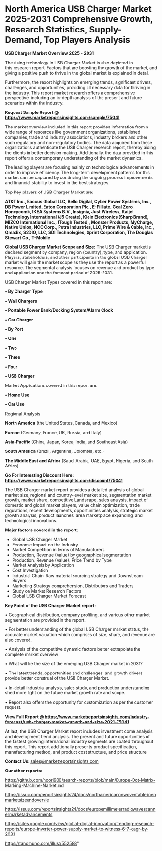 # North America USB Charger Market 2025-2031 Comprehensive Growth, Research Statistics, Supply-Demand,  Top Players Analysis

<Strong> USB Charger Market Overview 2025 - 2031</strong>

The rising technology in USB Charger Market is also depicted in this research report. Factors that are boosting the growth of the market, and giving a positive push to thrive in the global market is explained in detail.

Furthermore, the report highlights on emerging trends, significant drivers, challenges, and opportunities, providing all necessary data for thriving in the industry. This report market research offers a comprehensive perspective, including an in-depth analysis of the present and future scenarios within the industry.

<strong>Request Sample Report @ <a href=https://www.marketreportsinsights.com/sample/75041>https://www.marketreportsinsights.com/sample/75041</a></strong>

The market overview included in this report provides information from a wide range of resources like government organizations, established companies, trade and industry associations, industry brokers and other such regulatory and non-regulatory bodies. The data acquired from these organizations authenticate the USB Charger research report, thereby aiding the clients in better decision making. Additionally, the data provided in this report offers a contemporary understanding of the market dynamics.

The leading players are focusing mainly on technological advancements in order to improve efficiency. The long-term development patterns for this market can be captured by continuing the ongoing process improvements and financial stability to invest in the best strategies.

Top Key players of USB Charger Market are:

<strong>AT&T Inc., Baccus Global LLC, Bello Digital, Cyber Power Systems, Inc., DB Power Limited, Eaton Corporation Plc., E-Filliate, Goal Zero, Honeycomb, IKEA Systems B.V., Insignia, Just Wireless, Kaijet Technology International (J5 Create), Klein Electronics (Sharp Brand), MIZCO International Inc., (Tough Tested), Monster Products, MyCharge, Native Union, NCC Corp., Petra Industries, LLC, Prime Wire & Cable, Inc., Qmadix, S2DIO, LLC, SDI Technologies, Sprint Corporation, The Douglas Stewart Co., T-Mobile</strong>

<strong><b>Global USB Charger Market Scope and Size:</b></strong>
The USB Charger market is declared segment by company, region (country), type, and application. Players, stakeholders, and other participants in the global USB Charger market will gain the market scope as they use the report as a powerful resource. The segmental analysis focuses on revenue and product by type and application and the forecast period of 2025-2031.

USB Charger Market Types covered in this report are:

<strong>• By Charger Type

• Wall Chargers

• Portable Power Bank/Docking System/Alarm Clock

• Car Charger

• By Port

• One

• Two

• Three

• Four

• USB Charger</strong>

Market Applications covered in this report are:

<strong>• Home Use

• Car Use</strong> 

Regional Analysis

<strong>North America</strong> (the United States, Canada, and Mexico)

<strong>Europe</strong> (Germany, France, UK, Russia, and Italy)

<strong>Asia-Pacific</strong> (China, Japan, Korea, India, and Southeast Asia)

<strong>South America</strong> (Brazil, Argentina, Colombia, etc.)

<strong>The Middle East and Africa</strong> (Saudi Arabia, UAE, Egypt, Nigeria, and South Africa)

<strong>Go For Interesting Discount Here: <a href=https://www.marketreportsinsights.com/discount/75041>https://www.marketreportsinsights.com/discount/75041</a></strong>

The USB Charger market report provides a detailed analysis of global market size, regional and country-level market size, segmentation market growth, market share, competitive Landscape, sales analysis, impact of domestic and global market players, value chain optimization, trade regulations, recent developments, opportunities analysis, strategic market growth analysis, product launches, area marketplace expanding, and technological innovations.

<strong><b>Major factors covered in the report:</b></strong>
<ul>
  <li>Global USB Charger Market </li>
  <li>Economic Impact on the Industry</li>
  <li>Market Competition in terms of Manufacturers</li>
  <li>Production, Revenue (Value) by geographical segmentation</li>
  <li>Production, Revenue (Value), Price Trend by Type</li>
  <li>Market Analysis by Application</li>
  <li>Cost Investigation</li>
  <li>Industrial Chain, Raw material sourcing strategy and Downstream Buyers</li>
  <li>Marketing Strategy comprehension, Distributors and Traders</li>
  <li>Study on Market Research Factors</li>
  <li>Global USB Charger Market Forecast</li>
</ul>

<strong><b>Key Point of the USB Charger Market report:</b></strong>

• Geographical distribution, company profiling, and various other market segmentation are provided in the report.

• For better understanding of the global USB Charger market status, the accurate market valuation which comprises of size, share, and revenue are also covered.

• Analysis of the competitive dynamic factors better extrapolate the complete market overview

• What will be the size of the emerging USB Charger market in 2031?

• The latest trends, opportunities and challenges, and growth drivers provide better construal of the USB Charger Market.

• In-detail industrial analysis, sales study, and production understanding shed more light on the future market growth rate and scope.

• Report also offers the opportunity for customization as per the customer request.

<strong><b>View Full Report @ <a href=https://www.marketreportsinsights.com/industry-forecast/usb-charger-market-growth-and-size-2021-75041>https://www.marketreportsinsights.com/industry-forecast/usb-charger-market-growth-and-size-2021-75041</a></b></strong>


At last, the USB Charger Market report includes investment come analysis and development trend analysis. The present and future opportunities of the fastest growing international industry segments are coated throughout this report. This report additionally presents product specification, manufacturing method, and product cost structure, and price structure.

<strong>Contact Us:</strong>
sales@marketreportsinsights.com

<strong>Our other reports:</strong>

<a href=https://github.com/noori900/search-reports/blob/main/Europe-Dot-Matrix-Marking-Machine-Market.md>https://github.com/noori900/search-reports/blob/main/Europe-Dot-Matrix-Marking-Machine-Market.md</a>

<a href=https://issuu.com/reportsinsights24/docs/northamericanonwoventablelinenmarketsizeandovervie>https://issuu.com/reportsinsights24/docs/northamericanonwoventablelinenmarketsizeandovervie</a>

<a href=https://issuu.com/reportsinsights24/docs/europemillimeterradiowavescannermarketadvancements>https://issuu.com/reportsinsights24/docs/europemillimeterradiowavescannermarketadvancements</a>

<a href=https://sites.google.com/view/global-digital-innovation/trending-research-reports/europe-inverter-power-supply-market-to-witness-6-7-cagr-by-2031>https://sites.google.com/view/global-digital-innovation/trending-research-reports/europe-inverter-power-supply-market-to-witness-6-7-cagr-by-2031</a>

<a href=https://tanomuno.com/illust/552588>https://tanomuno.com/illust/552588</a>"
